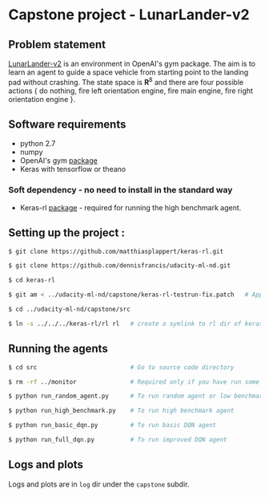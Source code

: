 # Capstone project - LunarLander-v2

## Problem statement
[LunarLander-v2](https://gym.openai.com/envs/LunarLander-v2) is an environment in OpenAI's gym package. The aim is to learn an agent to guide a space vehicle from starting point to the landing pad without crashing. The state space is **R**<sup>8</sup> and there are four possible actions { do nothing, fire left orientation engine, fire main engine, fire right orientation engine }.


## Software requirements

* python 2.7
* numpy
* OpenAI's gym [package](https://github.com/openai/gym)
* Keras with tensorflow or theano

### Soft dependency - no need to install in the standard way
* Keras-rl [package](https://github.com/matthiasplappert/keras-rl) - required for running the high benchmark agent.

## Setting up the project :

```bash
$ git clone https://github.com/matthiasplappert/keras-rl.git

$ git clone https://github.com/dennisfrancis/udacity-ml-nd.git

$ cd keras-rl

$ git am < ../udacity-ml-nd/capstone/keras-rl-testrun-fix.patch   # Apply a patch for keras-rl to work with the project

$ cd ../udacity-ml-nd/capstone/src

$ ln -s ../../../keras-rl/rl rl   # create a symlink to rl dir of keras-rl to the capstone's src dir
```

## Running the agents

```bash
$ cd src                          # Go to source code directory

$ rm -rf ../monitor               # Required only if you have run some of the agents before

$ python run_random_agent.py      # To run random agent or low benchmark

$ python run_high_benchmark.py    # To run high benchmark agent

$ python run_basic_dqn.py         # To run basic DQN agent

$ python run_full_dqn.py          # To run improved DQN agent
```

## Logs and plots
Logs and plots are in `log` dir under the `capstone` subdir.

